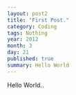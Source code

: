 ```yaml
---
layout: post2
title: "First Post."
category: Coding
tags: Nothing
year: 2012
month: 3
day: 21
published: true
summary: Hello World
---
```


Hello World..


